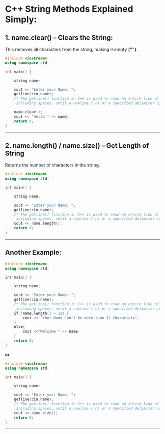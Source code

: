 # C++ String Methods Explained Simply:

## 1. name.clear() – Clears the String:
This removes all characters from the string, making it empty **("")**.

```cpp
#include <iostream>
using namespace std;

int main() {

    string name;

    cout << "Enter your Name: ";
    getline(cin,name);  
    /* The getline() function in C++ is used to read an entire line of text,
     including spaces, until a newline (\n) or a specified delimiter is found.*/

    name.clear();
    cout << "Hello " << name;
    return 0;
}

```
----

## 2. name.length() / name.size() – Get Length of String
Returns the number of characters in the string.

```cpp
#include <iostream>
using namespace std;

int main() {

    string name;

    cout << "Enter your Name: ";
    getline(cin,name);  
    /* The getline() function in C++ is used to read an entire line of text,
     including spaces, until a newline (\n) or a specified delimiter is found.*/
    cout << name.length();
    return 0;
}

```
---
## Another Example:
```cpp
#include <iostream>
using namespace std;

int main() {

    string name;

    cout << "Enter your Name: ";
    getline(cin,name);  
    /* The getline() function in C++ is used to read an entire line of text,
     including spaces, until a newline (\n) or a specified delimiter is found.*/
    if (name.length() > 12) {
        cout << "Your Name Can't be more than 12 characters";
    }
    else{
        cout <<"Welcome " << name;
    }
    return 0;
}

```
**or**

```cpp
#include <iostream>
using namespace std;

int main() {

    string name;

    cout << "Enter your Name: ";
    getline(cin,name);  
    /* The getline() function in C++ is used to read an entire line of text,
     including spaces, until a newline (\n) or a specified delimiter is found.*/
    cout << name.size();
    return 0;
}

```
---

